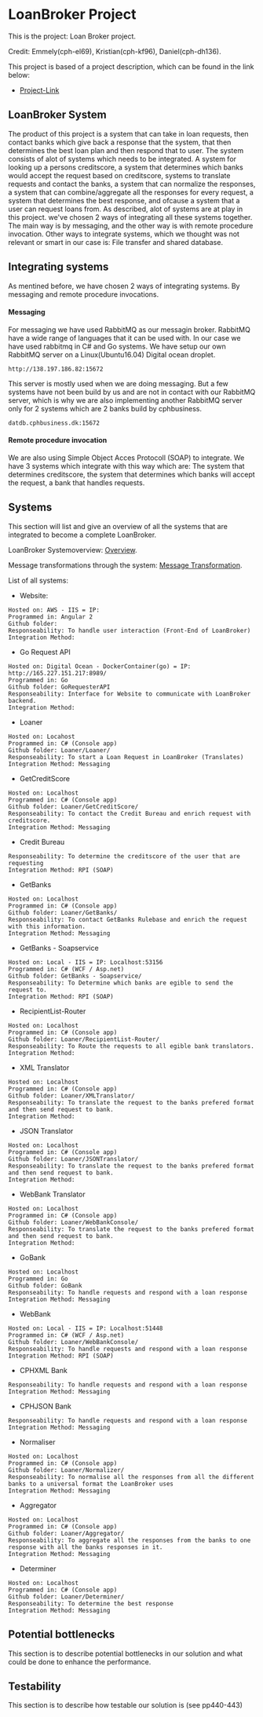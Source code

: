 # LoanBroker Project
This is the project: Loan Broker project.

Credit: Emmely(cph-el69), Kristian(cph-kf96), Daniel(cph-dh136).

This project is based of a project description, which can be found in the link below:
- [Project-Link](https://github.com/datsoftlyngby/soft2017fall-system-integration-teaching-material/blob/master/assignments/LoanBrokerProject.pdf)

## LoanBroker System
The product of this project is a system that can take in loan requests, then contact banks which give back a response that the system, that then determines the best loan plan and then respond that to user. The system consists of alot of systems which needs to be integrated. A system for looking up a persons creditscore, a system that determines which banks would accept the request based on creditscore, systems to translate requests and contact the banks, a system that can normalize the responses, a system that can combine/aggregate all the responses for every request, a system that determines the best response, and ofcause a system that a user can request loans from. As described, alot of systems are at play in this project. we've chosen 2 ways of integrating all these systems together. The main way is by messaging, and the other way is with remote procedure invocation. Other ways to integrate systems, which we thought was not relevant or smart in our case is: File transfer and shared database.

## Integrating systems
As mentined before, we have chosen 2 ways of integrating systems. By messaging and remote procedure invocations. 

#### Messaging
For messaging we have used RabbitMQ as our messagin broker. RabbitMQ have a wide range of languages that it can be used with. In our case we have used rabbitmq in C# and Go systems. We have setup our own RabbitMQ server on a Linux(Ubuntu16.04) Digital ocean droplet.
```
http://138.197.186.82:15672
```
This server is mostly used when we are doing messaging. But a few systems have not been build by us and are not in contact with our RabbitMQ server, which is why we are also implementing another RabbitMQ server only for 2 systems which are 2 banks build by cphbusiness.
```
datdb.cphbusiness.dk:15672
```

#### Remote procedure invocation
We are also using Simple Object Acces Protocoll (SOAP) to integrate. We have 3 systems which integrate with this way which are: The system that determines creditscore, the system that determines which banks will accept the request, a bank that handles requests.

## Systems
This section will list and give an overview of all the systems that are integrated to become a complete LoanBroker.

LoanBroker Systemoverview: [Overview][1].

Message transformations through the system: [Message Transformation](Documentation/MessageTransform.md).

List of all systems:
- Website:
```
Hosted on: AWS - IIS = IP:
Programmed in: Angular 2
Github folder:
Responseability: To handle user interaction (Front-End of LoanBroker)
Integration Method: 
```
- Go Request API
``` 
Hosted on: Digital Ocean - DockerContainer(go) = IP: http://165.227.151.217:8989/
Programmed in: Go
Github folder: GoRequesterAPI
Responseability: Interface for Website to communicate with LoanBroker backend.
Integration Method: 
```
- Loaner
``` 
Hosted on: Locahost 
Programmed in: C# (Console app)
Github folder: Loaner/Loaner/
Responseability: To start a Loan Request in LoanBroker (Translates)
Integration Method: Messaging
```
- GetCreditScore
``` 
Hosted on: Localhost
Programmed in: C# (Console app)
Github folder: Loaner/GetCreditScore/
Responseability: To contact the Credit Bureau and enrich request with creditscore.
Integration Method: Messaging
```
- Credit Bureau
``` 
Responseability: To determine the creditscore of the user that are requesting
Integration Method: RPI (SOAP)
```
- GetBanks
``` 
Hosted on: Localhost
Programmed in: C# (Console app)
Github folder: Loaner/GetBanks/
Responseability: To contact GetBanks Rulebase and enrich the request with this information.
Integration Method: Messaging
```
- GetBanks - Soapservice
``` 
Hosted on: Local - IIS = IP: Localhost:53156
Programmed in: C# (WCF / Asp.net)
Github folder: GetBanks - Soapservice/
Responseability: To Determine which banks are egible to send the request to.
Integration Method: RPI (SOAP)
```
- RecipientList-Router
``` 
Hosted on: Localhost
Programmed in: C# (Console app)
Github folder: Loaner/RecipientList-Router/
Responseability: To Route the requests to all egible bank translators.
Integration Method: 
```
- XML Translator
``` 
Hosted on: Localhost
Programmed in: C# (Console app)
Github folder: Loaner/XMLTranslator/
Responseability: To translate the request to the banks prefered format and then send request to bank.
Integration Method: 
```
- JSON Translator
``` 
Hosted on: Localhost
Programmed in: C# (Console app)
Github folder: Loaner/JSONTranslator/
Responseability: To translate the request to the banks prefered format and then send request to bank.
Integration Method: 
```
- WebBank Translator
``` 
Hosted on: Localhost
Programmed in: C# (Console app)
Github folder: Loaner/WebBankConsole/
Responseability: To translate the request to the banks prefered format and then send request to bank.
Integration Method: 
```
- GoBank
``` 
Hosted on: Localhost
Programmed in: Go
Github folder: GoBank
Responseability: To handle requests and respond with a loan response
Integration Method: Messaging
```
- WebBank
``` 
Hosted on: Local - IIS = IP: Localhost:51448
Programmed in: C# (WCF / Asp.net)
Github folder: Loaner/WebBankConsole/
Responseability: To handle requests and respond with a loan response
Integration Method: RPI (SOAP)
```
- CPHXML Bank
``` 
Responseability: To handle requests and respond with a loan response
Integration Method: Messaging
```
- CPHJSON Bank
``` 
Responseability: To handle requests and respond with a loan response
Integration Method: Messaging
```
- Normaliser
``` 
Hosted on: Localhost
Programmed in: C# (Console app)
Github folder: Loaner/Normalizer/
Responseability: To normalise all the responses from all the different banks to a universal format the LoanBroker uses
Integration Method: Messaging
```
- Aggregator
``` 
Hosted on: Localhost
Programmed in: C# (Console app)
Github folder: Loaner/Aggregator/
Responseability: To aggregate all the responses from the banks to one response with all the banks responses in it.
Integration Method: Messaging
```
- Determiner
``` 
Hosted on: Localhost
Programmed in: C# (Console app)
Github folder: Loaner/Determiner/
Responseability: To determine the best response
Integration Method: Messaging
```

## Potential bottlenecks
This section is to describe potential bottlenecks in our solution and what could be done to enhance the performance.

## Testability
This section is to describe how testable our solution is (see pp440-443)

[1]:https://github.com/Retroperspect/LoanBroker-Group8/blob/master/Documentation/MessagingSystemOverview.png
